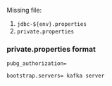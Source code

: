 Missing file:
1. `jdbc-${env}.properties`
1. `private.properties`

### private.properties format
`pubg_authorization=`
 
`bootstrap.servers= kafka server`
